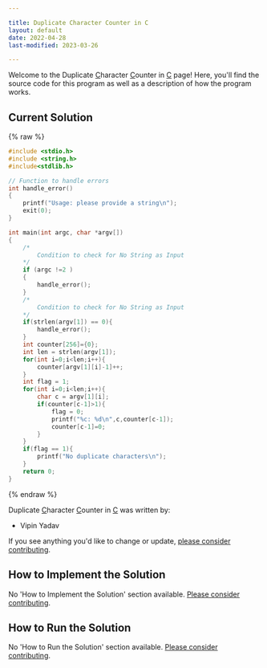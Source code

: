 ```yaml
---

title: Duplicate Character Counter in C
layout: default
date: 2022-04-28
last-modified: 2023-03-26

---
```


Welcome to the Duplicate [C](https://sampleprograms.io/languages/c)haracter [C](https://sampleprograms.io/languages/c)ounter in [C](https://sampleprograms.io/languages/c) page! Here, you'll find the source code for this program as well as a description of how the program works.

## Current Solution

{% raw %}

```c
#include <stdio.h>
#include <string.h>
#include<stdlib.h>

// Function to handle errors
int handle_error()
{
    printf("Usage: please provide a string\n");
    exit(0);
}

int main(int argc, char *argv[])
{
    /*
        Condition to check for No String as Input
    */
    if (argc !=2 )
    {
        handle_error();
    }
    /*
        Condition to check for No String as Input
    */
    if(strlen(argv[1]) == 0){
        handle_error();
    }
    int counter[256]={0};
    int len = strlen(argv[1]);
    for(int i=0;i<len;i++){
        counter[argv[1][i]-1]++;
    }
    int flag = 1;
    for(int i=0;i<len;i++){
        char c = argv[1][i];
        if(counter[c-1]>1){
            flag = 0;
            printf("%c: %d\n",c,counter[c-1]);
            counter[c-1]=0;
        }
    }
    if(flag == 1){
        printf("No duplicate characters\n");
    }
    return 0;
}
```

{% endraw %}

Duplicate [C](https://sampleprograms.io/languages/c)haracter [C](https://sampleprograms.io/languages/c)ounter in [C](https://sampleprograms.io/languages/c) was written by:

- Vipin Yadav

If you see anything you'd like to change or update, [please consider contributing](https://github.com/TheRenegadeCoder/sample-programs).

## How to Implement the Solution

No 'How to Implement the Solution' section available. [Please consider contributing](https://github.com/TheRenegadeCoder/sample-programs-website).

## How to Run the Solution

No 'How to Run the Solution' section available. [Please consider contributing](https://github.com/TheRenegadeCoder/sample-programs-website).